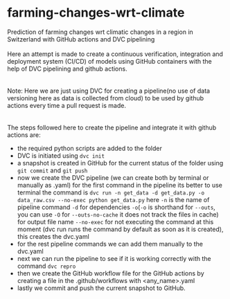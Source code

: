 # farming-changes-wrt-climate
Prediction of farming changes wrt climatic changes in a region in Switzerland with GitHub actions and DVC pipelining
<br><br> Here an attempt is made to create a continuous verification, integration and deployment system (CI/CD) of models using GitHub containers with the help of DVC pipelining and github actions.
<br><br><br> Note: Here we are just using DVC for creating a pipeline(no use of data versioning here as data is collected from cloud) to be used by github actions every time a pull request is made.
<br><br><br> The steps followed here to create the pipeline and integrate it with github actions are:
  - the required python scripts are added to the folder
  - DVC is initiated using `dvc init`
  - a snapshot is created in GitHub for the current status of the folder using `git commit` and `git push`
  - now we create the DVC pipeline (we can create both by terminal or manually as .yaml) for the first command in the pipeline its better to use terminal the command is `dvc run -n get_data -d get_data.py -o data_raw.csv --no-exec python get_data.py` here `-n` is the name of pipeline command `-d` for dependencies `-o`(`-o` is shorthand for `--outs`, you can use `-O` for `--outs-no-cache` it does not track the files in cache) for output file name `--no-exec` for not executing the command at this moment (dvc run runs the command by default as soon as it is created), this creates the dvc.yaml
  - for the rest pipeline commands we can add them manually to the dvc.yaml
  - next we can run the pipeline to see if it is working correctly with the command `dvc repro`
  - then we create the GitHub workflow file for the GitHub actions by creating a file in the .github/workflows with <any_name>.yaml
  - lastly we commit and push the current snapshot to GitHub.
